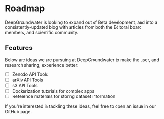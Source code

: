 # Roadmap

DeepGroundwater is looking to expand out of Beta development, and into a consistently-updated blog with  articles from both the Editoral board members, and scientific community. 

## Features

Below are ideas we are pursuing at DeepGroundwater to make the user, and research sharing, experience better:

- [ ] Zenodo API Tools
- [ ] arXiv API Tools
- [ ] s3 API Tools 
- [ ] Dockerization tutorials for complex apps
- [ ] Reference materials for storing dataset information

If you're interested in tackling these ideas, feel free to open an issue in our GitHub page.

